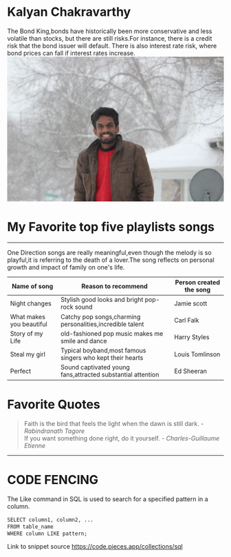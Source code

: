 # Kalyan Chakravarthy
The Bond King,bonds have historically been more conservative and less volatile than stocks, but there are still risks.For instance, there is a credit risk that the bond issuer will default. There is also interest rate risk, where bond prices can fall if interest rates increase.
![KALYAN](kalyan.jpeg)

# My Favorite top five playlists songs

-------

One Direction songs are really meaningful,even though the melody is so playful,it is referring to the death of a lover.The song reflects on personal growth and impact of family on one's life.

| Name of song | Reason to recommend | Person created the song |
| --- | --- | --- |
| Night changes | Stylish good looks and bright pop-rock sound | Jamie scott |
| What makes you beautiful | Catchy pop songs,charming personalities,incredible talent | Carl Falk |
| Story of my Life | old-fashioned pop music makes me smile and dance | Harry Styles |
| Steal my girl | Typical boyband,most famous singers who kept their hearts | Louis Tomlinson |
| Perfect | Sound captivated young fans,attracted substantial attention | Ed Sheeran |
# Favorite Quotes
> Faith is the bird that feels the light when the dawn is still dark. - *Rabindranath Tagore*<br>
> If you want something done right, do it yourself. - *Charles-Guillaume Etienne*<br>

-------

# CODE FENCING

The Like command in SQL is used to search for a specified pattern in a column.

```
SELECT column1, column2, ...
FROM table_name
WHERE column LIKE pattern;
```

Link to snippet source <https://code.pieces.app/collections/sql>

